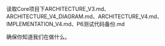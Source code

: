 读取Core项目下ARCHITECTURE_V3.md、ARCHITECTURE_V4_DIAGRAM.md、ARCHITECTURE_V4.md、IMPLEMENTATION_V4.md、P6测试代码备份.md

确保你知道我们在做什么。